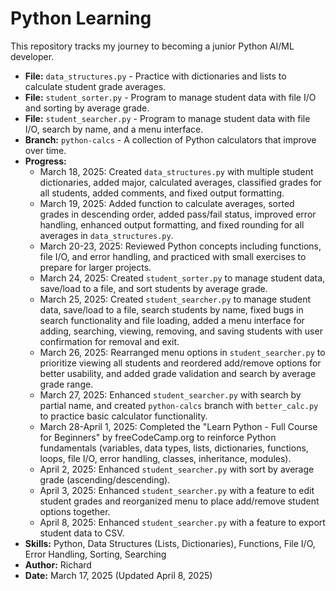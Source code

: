 # Python Learning
This repository tracks my journey to becoming a junior Python AI/ML developer.
- **File:** `data_structures.py` - Practice with dictionaries and lists to calculate student grade averages.
- **File:** `student_sorter.py` - Program to manage student data with file I/O and sorting by average grade.
- **File:** `student_searcher.py` - Program to manage student data with file I/O, search by name, and a menu interface.
- **Branch:** `python-calcs` - A collection of Python calculators that improve over time.
- **Progress:** 
  - March 18, 2025: Created `data_structures.py` with multiple student dictionaries, added major, calculated averages, classified grades for all students, added comments, and fixed output formatting.
  - March 19, 2025: Added function to calculate averages, sorted grades in descending order, added pass/fail status, improved error handling, enhanced output formatting, and fixed rounding for all averages in `data_structures.py`.
  - March 20-23, 2025: Reviewed Python concepts including functions, file I/O, and error handling, and practiced with small exercises to prepare for larger projects.
  - March 24, 2025: Created `student_sorter.py` to manage student data, save/load to a file, and sort students by average grade.
  - March 25, 2025: Created `student_searcher.py` to manage student data, save/load to a file, search students by name, fixed bugs in search functionality and file loading, added a menu interface for adding, searching, viewing, removing, and saving students with user confirmation for removal and exit.
  - March 26, 2025: Rearranged menu options in `student_searcher.py` to prioritize viewing all students and reordered add/remove options for better usability, and added grade validation and search by average grade range.
  - March 27, 2025: Enhanced `student_searcher.py` with search by partial name, and created `python-calcs` branch with `better_calc.py` to practice basic calculator functionality.
  - March 28-April 1, 2025: Completed the "Learn Python - Full Course for Beginners" by freeCodeCamp.org to reinforce Python fundamentals (variables, data types, lists, dictionaries, functions, loops, file I/O, error handling, classes, inheritance, modules).
  - April 2, 2025: Enhanced `student_searcher.py` with sort by average grade (ascending/descending).
  - April 3, 2025: Enhanced `student_searcher.py` with a feature to edit student grades and reorganized menu to place add/remove student options together.
  - April 8, 2025: Enhanced `student_searcher.py` with a feature to export student data to CSV.
- **Skills:** Python, Data Structures (Lists, Dictionaries), Functions, File I/O, Error Handling, Sorting, Searching
- **Author:** Richard
- **Date:** March 17, 2025 (Updated April 8, 2025)